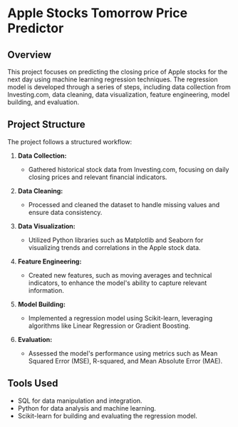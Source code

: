 # Apple Stocks Tomorrow Price Predictor

## Overview

This project focuses on predicting the closing price of Apple stocks for the next day using machine learning regression techniques. The regression model is developed through a series of steps, including data collection from Investing.com, data cleaning, data visualization, feature engineering, model building, and evaluation.

## Project Structure

The project follows a structured workflow:

1. **Data Collection:**
   - Gathered historical stock data from Investing.com, focusing on daily closing prices and relevant financial indicators.

2. **Data Cleaning:**
   - Processed and cleaned the dataset to handle missing values and ensure data consistency.

3. **Data Visualization:**
   - Utilized Python libraries such as Matplotlib and Seaborn for visualizing trends and correlations in the Apple stock data.

4. **Feature Engineering:**
   - Created new features, such as moving averages and technical indicators, to enhance the model's ability to capture relevant information.

5. **Model Building:**
   - Implemented a regression model using Scikit-learn, leveraging algorithms like Linear Regression or Gradient Boosting.

6. **Evaluation:**
   - Assessed the model's performance using metrics such as Mean Squared Error (MSE), R-squared, and Mean Absolute Error (MAE).

## Tools Used

- SQL for data manipulation and integration.
- Python for data analysis and machine learning.
- Scikit-learn for building and evaluating the regression model.
